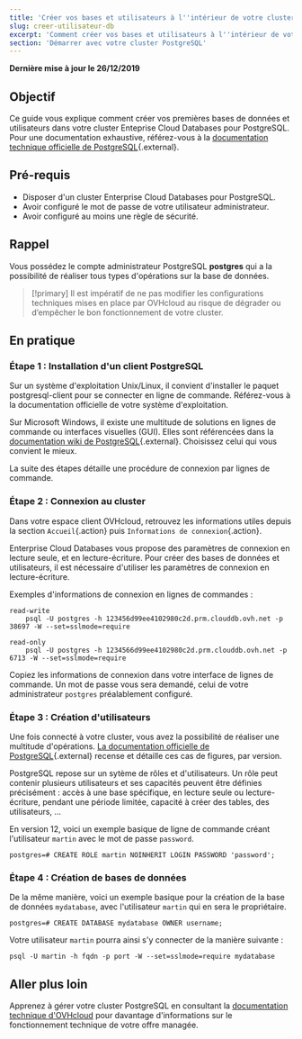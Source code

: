 ```yaml
---
title: 'Créer vos bases et utilisateurs à l''intérieur de votre cluster'
slug: creer-utilisateur-db
excerpt: 'Comment créer vos bases et utilisateurs à l''intérieur de votre cluster'
section: 'Démarrer avec votre cluster PostgreSQL'
---
```


**Dernière mise à jour le 26/12/2019**

## Objectif

Ce guide vous explique comment créer vos premières bases de données et utilisateurs dans votre cluster Enteprise Cloud Databases pour PostgreSQL.
Pour une documentation exhaustive, référez-vous à la [documentation technique officielle de PostgreSQL](https://www.postgresql.org/docs/){.external}.


## Pré-requis
- Disposer d'un cluster Enterprise Cloud Databases pour PostgreSQL.
- Avoir configuré le mot de passe de votre utilisateur administrateur.
- Avoir configuré au moins une règle de sécurité.


## Rappel

Vous possédez le compte administrateur PostgreSQL **postgres** qui a la possibilité de réaliser tous types d'opérations sur la base de données.

> [!primary]
> Il est impératif de ne pas modifier les configurations techniques mises en place par OVHcloud au risque de dégrader ou d’empêcher le bon fonctionnement de votre cluster.
>


## En pratique

### Étape 1 : Installation d'un client PostgreSQL

Sur un système d'exploitation Unix/Linux, il convient d'installer le paquet postgresql-client pour se connecter en ligne de commande. Référez-vous à la documentation officielle de votre système d'exploitation.

Sur Microsoft Windows, il existe une multitude de solutions en lignes de commande ou interfaces visuelles (GUI). Elles sont référencées dans la [documentation wiki de PostgreSQL](https://wiki.postgresql.org/wiki/PostgreSQL_Clients){.external}. Choisissez celui qui vous convient le mieux.

La suite des étapes détaille une procédure de connexion par lignes de commande.


### Étape 2 : Connexion au cluster

Dans votre espace client OVHcloud, retrouvez les informations utiles depuis la section `Accueil`{.action} puis `Informations de connexion`{.action}.

Enterprise Cloud Databases vous propose des paramètres de connexion en lecture seule, et en lecture-écriture.
Pour créer des bases de données et utilisateurs, il est nécessaire d'utiliser les paramètres de connexion en lecture-écriture.

Exemples d'informations de connexion en lignes de commandes :

    read-write
        psql -U postgres -h 123456d99ee4102980c2d.prm.clouddb.ovh.net -p 38697 -W --set=sslmode=require

    read-only
        psql -U postgres -h 1234566d99ee4102980c2d.prm.clouddb.ovh.net -p 6713 -W --set=sslmode=require


Copiez les informations de connexion dans votre interface de lignes de commande.
Un mot de passe vous sera demandé, celui de votre administrateur `postgres` préalablement configuré.


### Étape 3 : Création d'utilisateurs

Une fois connecté à votre cluster, vous avez la possibilité de réaliser une multitude d'opérations.
[La documentation officielle de PostgreSQL](https://www.postgresql.org/docs/manuals/){.external} recense et détaille ces cas de figures, par version.

PostgreSQL repose sur un sytème de rôles et d'utilisateurs. Un rôle peut contenir plusieurs utilisateurs et ses capacités peuvent être définies précisément : accès à une base spécifique, en lecture seule ou lecture-écriture, pendant une période limitée, capacité à créer des tables, des utilisateurs, ...


En version 12, voici un exemple basique de ligne de commande créant l'utilisateur `martin` avec le mot de passe `password`.


    postgres=# CREATE ROLE martin NOINHERIT LOGIN PASSWORD 'password';


### Étape 4 : Création de bases de données

De la même manière, voici un exemple basique pour la création de la base de données `mydatabase`, avec l'utilisateur `martin` qui en sera le propriétaire.

    postgres=# CREATE DATABASE mydatabase OWNER username;


Votre utilisateur `martin` pourra ainsi s'y connecter de la manière suivante :

    psql -U martin -h fqdn -p port -W --set=sslmode=require mydatabase


## Aller plus loin

Apprenez à gérer votre cluster PostgreSQL en consultant la [documentation technique d'OVHcloud](../) pour davantage d'informations sur le fonctionnement technique de votre offre managée.
